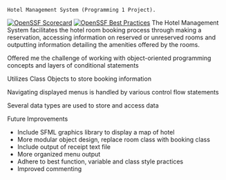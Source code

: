     Hotel Management System (Programming 1 Project).
[![OpenSSF Scorecard](https://api.securityscorecards.dev/projects/github.com/DevAudDom/HotelManagementSystem/badge)](https://securityscorecards.dev/viewer/?uri=github.com/DevAudDom/HotelManagementSystem) [![OpenSSF Best Practices](https://www.bestpractices.dev/projects/8570/badge)](https://www.bestpractices.dev/projects/8570)
The Hotel Management System facilitates the hotel room booking process through making a reservation, accessing information on reserved or unreserved rooms and outputting information detailing the amenities offered by the rooms.  

Offered me the challenge of working with object-oriented programming concepts and layers of conditional statements 

Utilizes Class Objects to store booking information 

Navigating displayed menus is handled by various control flow statements 

Several data types are used to store and access data 

   Future Improvements
-  Include SFML graphics library to display a map of hotel
-  More modular object design, replace room class with booking class
-  Include output of receipt text file
-  More organized menu output
-  Adhere to best function, variable and class style practices
-  Improved commenting
  
